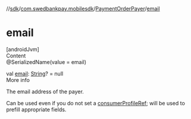 //[sdk](../../../index.md)/[com.swedbankpay.mobilesdk](../index.md)/[PaymentOrderPayer](index.md)/[email](email.md)



# email  
[androidJvm]  
Content  
@SerializedName(value = email)  
  
val [email](email.md): [String](https://kotlinlang.org/api/latest/jvm/stdlib/kotlin/-string/index.html)? = null  
More info  


The email address of the payer.



Can be used even if you do not set a [consumerProfileRef](consumer-profile-ref.md); will be used to prefill appropriate fields.

  



